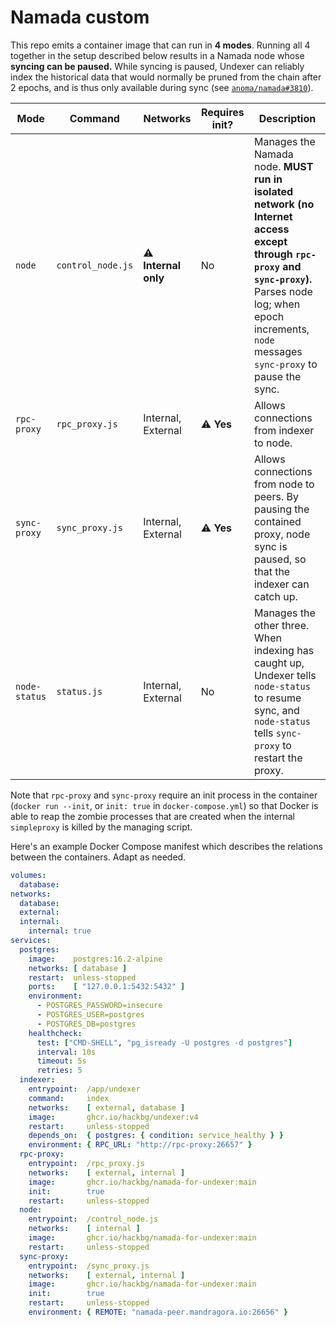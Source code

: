 # Namada custom

This repo emits a container image that can run in **4 modes**.
Running all 4 together in the setup described below results in
a Namada node whose **syncing can be paused.** While syncing is
paused, Undexer can reliably index the historical data that would
normally be pruned from the chain after 2 epochs, and is thus only
available during sync (see [`anoma/namada#3810`](https://github.com/anoma/namada/issues/3810)).

<table>
<thead>
<tr>
<th>Mode</th>
<th>Command</th>
<th>Networks</th>
<th>Requires init?</th>
<th>Description</th>
</tr>
</thead>
<tbody>
<tr>
<td><code>node</code></td>
<td><code>control_node.js</code></td>
<td>⚠️ <b>Internal only</b></td>
<td>No</td>
<td>Manages the Namada node. <b>MUST run in isolated network (no Internet access except through <code>rpc-proxy</code> and <code>sync-proxy</code>).</b>
Parses node log; when epoch increments, <code>node</code> messages <code>sync-proxy</code>
to pause the sync.</td>
</tr>
<tr>
<td><code>rpc-proxy</code></td>
<td><code>rpc_proxy.js</code></td>
<td>Internal, External</td>
<td>⚠️ <b>Yes</b></td>
<td>Allows connections from indexer to node.</td>
</tr>
<tr>
<td><code>sync-proxy</code></td>
<td><code>sync_proxy.js</code></td>
<td>Internal, External</td>
<td>⚠️ <b>Yes</b></td>
<td>Allows connections from node to peers. By pausing the contained proxy,
node sync is paused, so that the indexer can catch up.</td>
</tr>
<tr>
<td><code>node-status</code></td>
<td><code>status.js</code></td>
<td>Internal, External</td>
<td>No</td>
<td>Manages the other three. When indexing has caught up, Undexer tells <code>node-status</code>
to resume sync, and <code>node-status</code> tells <code>sync-proxy</code> to restart the proxy.</td>
</tr>
</tbody>
</table>

Note that `rpc-proxy` and `sync-proxy` require an init process in the container
(`docker run --init`, or `init: true` in `docker-compose.yml`) so that Docker
is able to reap the zombie processes that are created when the internal
`simpleproxy` is killed by the managing script.

Here's an example Docker Compose manifest which describes the relations between
the containers. Adapt as needed.

```yaml
volumes:
  database:
networks:
  database:
  external:
  internal:
    internal: true
services:
  postgres:
    image:    postgres:16.2-alpine
    networks: [ database ]
    restart:  unless-stopped
    ports:    [ "127.0.0.1:5432:5432" ]
    environment:
      - POSTGRES_PASSWORD=insecure
      - POSTGRES_USER=postgres
      - POSTGRES_DB=postgres
    healthcheck:
      test: ["CMD-SHELL", "pg_isready -U postgres -d postgres"]
      interval: 10s
      timeout: 5s
      retries: 5
  indexer:
    entrypoint:  /app/undexer
    command:     index
    networks:    [ external, database ]
    image:       ghcr.io/hackbg/undexer:v4
    restart:     unless-stopped
    depends_on:  { postgres: { condition: service_healthy } }
    environment: { RPC_URL: "http://rpc-proxy:26657" }
  rpc-proxy:
    entrypoint:  /rpc_proxy.js
    networks:    [ external, internal ]
    image:       ghcr.io/hackbg/namada-for-undexer:main
    init:        true
    restart:     unless-stopped
  node:
    entrypoint:  /control_node.js
    networks:    [ internal ]
    image:       ghcr.io/hackbg/namada-for-undexer:main
    restart:     unless-stopped
  sync-proxy:
    entrypoint:  /sync_proxy.js
    networks:    [ external, internal ]
    image:       ghcr.io/hackbg/namada-for-undexer:main
    init:        true
    restart:     unless-stopped
    environment: { REMOTE: "namada-peer.mandragora.io:26656" }
```
